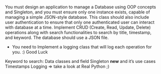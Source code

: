 You  must  design  an  application  to  manage  a  Database  using  OOP 
concepts  and  Singleton,  and  you  must  ensure  only  one  instance  exists, 
capable of managing a simple JSON-style database. This class should also 
include user authentication to ensure that only one authenticated user can 
interact  with  database  at  a  time.  Implement  CRUD  (Create,  Read, 
Update, Delete) operations along with search functionalities to search by 
title, timestamp, and keyword. The database should use a JSON file. 
* You need to Implement a logging class that will log each operation for 
you. 
 :) Good Luck   
 
Keyword to search: 
Data classes and field 
Singleton 
__new__ and it’s use cases 
Timestamps 
Logging => take a look at Real Python ;) 
 
 
